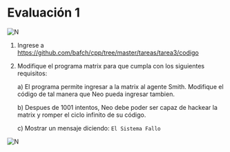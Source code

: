 # Evaluación 1

![N](http://algoritmikjimnastik.com/wp-content/uploads/2017/08/internet-siteleri-nas%C4%B1l-%C3%A7al%C4%B1%C5%9F%C4%B1r.jpg)

1) Ingrese a https://github.com/bafch/cpp/tree/master/tareas/tarea3/codigo
2) Modifique el programa matrix para que cumpla con los siguientes requisitos:

  	a) El programa permite ingresar a la matrix al agente Smith. Modifique el código de tal manera que Neo pueda ingresar tambien.

	b) Despues de 1001 intentos, Neo debe poder ser capaz de hackear la matrix y romper el ciclo infinito de su código.

	c) Mostrar un mensaje diciendo: ```El Sistema Fallo```

![N](http://www.motleytech.net/images/system-failure.jpg)
